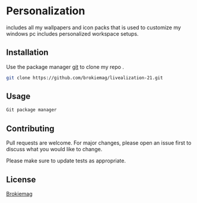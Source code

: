 # Personalization 

includes all my wallpapers and icon packs that is used to customize my windows pc includes personalized workspace setups.

## Installation

Use the package manager [git](https://docs.github.com/en/repositories/creating-and-managing-repositories/cloning-a-repository) to clone my repo .

```bash
git clone https://github.com/brokiemag/livealization-21.git
```

## Usage

```python
Git package manager
```

## Contributing
Pull requests are welcome. For major changes, please open an issue first to discuss what you would like to change.

Please make sure to update tests as appropriate.

## License
[Brokiemag](https://brokiemag.me)
